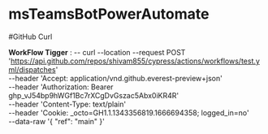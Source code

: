 # msTeamsBotPowerAutomate

#GitHub Curl

  **WorkFlow Tigger** :     -- curl --location --request POST 'https://api.github.com/repos/shivam855/cypress/actions/workflows/test.yml/dispatches' \
                            --header 'Accept: application/vnd.github.everest-preview+json' \
                            --header 'Authorization: Bearer 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' \
                            --header 'Content-Type: text/plain' \
                            --header 'Cookie: _octo=GH1.1.1343356819.1666694358; logged_in=no' \
                            --data-raw '{
                              "ref": "main"
                            }'
